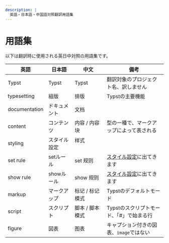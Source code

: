 ```yaml
---
description: |
  英語・日本語・中国語対照翻訳用語集
---
```


# 用語集
以下は翻訳時に使用される英日中対照の用語集です。

| 英語           | 日本語           | 中文                    | 備考                                  |
| ------------- | --------------- | ---------------------- | ------------------------------------- |
| Typst         | Typst           | Typst                  | 翻訳対象のプロジェクト名、訳しません         |
| typesetting   | 組版             | 排版                    | Typstの主要機能                        |
| documentation | ドキュメント      | 文档                    |                                      |
| content       | コンテンツ        | 内容 / 内容块            | 型の一種で、マークアップによって表される |
| styling       | スタイル設定      |  样式 　　　　           |                                      |
| set rule      | setルール        |     set 规则            | [スタイル設定]($styling)に出てきます            |
| show rule     | showルール       |    show 规则            | [スタイル設定]($styling)に出てきます           |
| markup        | マークアップ      |   标记 / 标记模式        | Typstのデフォルトモード                 |
| script        | スクリプト       |  脚本 / 脚本模式          | Typstのスクリプトモード、「#」で始まる行    |
| figure        | 図表            | 图表                     | キャプション付きの図表、`image`ではない   |
